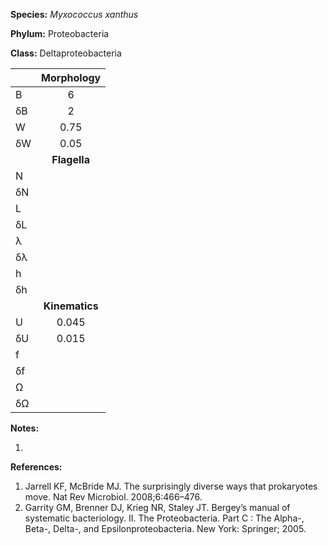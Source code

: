 **Species:** *Myxococcus xanthus*

**Phylum:** Proteobacteria

**Class:** Deltaproteobacteria

|    | **Morphology** |
|:-- | :------------: |
| B  | 6 |
| δB | 2 |
| W  | 0.75 |
| δW | 0.05 |
|    | **Flagella** |
| N  |  |
| δN |  |
| L  |  |
| δL |  |
| λ  |  |
| δλ |  |
| h  |  |
| δh |  |
|    | **Kinematics** |
| U  | 0.045 |
| δU | 0.015 |
| f  |  |
| δf |  |
| Ω  |  |
| δΩ |  |

**Notes:**

1.

**References:**

1. Jarrell KF, McBride MJ.  The surprisingly diverse ways that prokaryotes move.  Nat Rev Microbiol. 2008;6:466–476.
1. Garrity GM, Brenner DJ, Krieg NR, Staley JT.  Bergey’s manual of systematic bacteriology. II. The Proteobacteria. Part C : The Alpha-, Beta-, Delta-, and Epsilonproteobacteria.  New York:  Springer; 2005.
